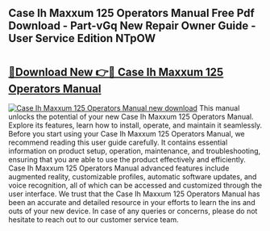 ## Case Ih Maxxum 125 Operators Manual Free Pdf Download - Part-vGq New Repair Owner Guide - User Service Edition NTpOW

# <h2><a href="http://bc92164.oget.top/?id=Case+Ih+Maxxum+125+Operators+Manual">🔗Download New 👉🔴 Case Ih Maxxum 125 Operators Manual</a></h2>

[![Case Ih Maxxum 125 Operators Manual new download](https://i.imgur.com/5g1atiW.png)](http://bc92164.oget.top/?id=Case+Ih+Maxxum+125+Operators+Manual)
This manual unlocks the potential of your new Case Ih Maxxum 125 Operators Manual. Explore its features, learn how to install, operate, and maintain it seamlessly. Before you start using your Case Ih Maxxum 125 Operators Manual, we recommend reading this user guide carefully. It contains essential information on product setup, operation, maintenance, and troubleshooting, ensuring that you are able to use the product effectively and efficiently. Case Ih Maxxum 125 Operators Manual advanced features include augmented reality, customizable profiles, automatic software updates, and voice recognition, all of which can be accessed and customized through the user interface. We trust that the Case Ih Maxxum 125 Operators Manual has been an accurate and detailed resource in your efforts to learn the ins and outs of your new device. In case of any queries or concerns, please do not hesitate to reach out to our customer service team.
